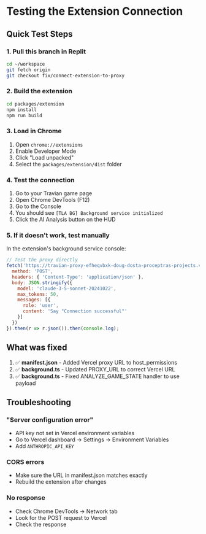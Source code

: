 # Testing the Extension Connection

## Quick Test Steps

### 1. Pull this branch in Replit
```bash
cd ~/workspace
git fetch origin
git checkout fix/connect-extension-to-proxy
```

### 2. Build the extension
```bash
cd packages/extension
npm install
npm run build
```

### 3. Load in Chrome
1. Open `chrome://extensions`
2. Enable Developer Mode
3. Click "Load unpacked"
4. Select the `packages/extension/dist` folder

### 4. Test the connection
1. Go to your Travian game page
2. Open Chrome DevTools (F12)
3. Go to the Console
4. You should see `[TLA BG] Background service initialized`
5. Click the AI Analysis button on the HUD

### 5. If it doesn't work, test manually
In the extension's background service console:
```javascript
// Test the proxy directly
fetch('https://travian-proxy-efheqvbxk-doug-dosta-proceptras-projects.vercel.app/api/anthropic', {
  method: 'POST',
  headers: { 'Content-Type': 'application/json' },
  body: JSON.stringify({
    model: 'claude-3-5-sonnet-20241022',
    max_tokens: 50,
    messages: [{
      role: 'user',
      content: 'Say "Connection successful"'
    }]
  })
}).then(r => r.json()).then(console.log);
```

## What was fixed
1. ✅ **manifest.json** - Added Vercel proxy URL to host_permissions
2. ✅ **background.ts** - Updated PROXY_URL to correct Vercel URL
3. ✅ **background.ts** - Fixed ANALYZE_GAME_STATE handler to use payload

## Troubleshooting

### "Server configuration error" 
- API key not set in Vercel environment variables
- Go to Vercel dashboard → Settings → Environment Variables
- Add `ANTHROPIC_API_KEY`

### CORS errors
- Make sure the URL in manifest.json matches exactly
- Rebuild the extension after changes

### No response
- Check Chrome DevTools → Network tab
- Look for the POST request to Vercel
- Check the response
